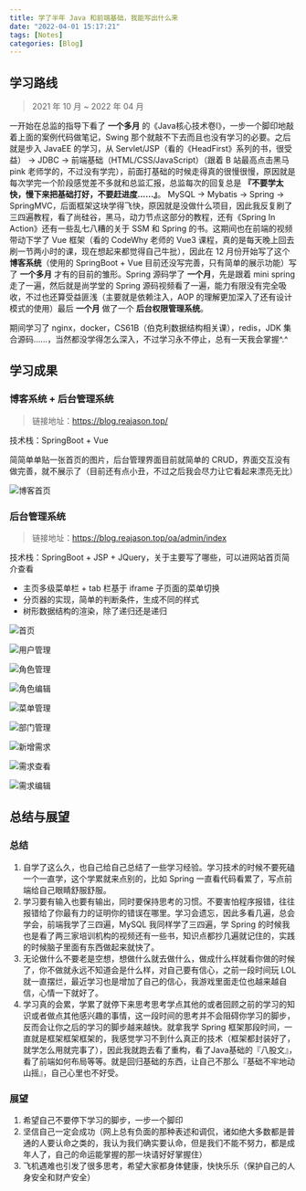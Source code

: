 ```yaml
---
title: 学了半年 Java 和前端基础，我能写出什么来
date: "2022-04-01 15:17:21"
tags: [Notes]
categories: [Blog]
---
```


## 学习路线

> 2021 年 10 月 ~ 2022 年 04 月

一开始在总监的指导下看了 **一个多月** 的《Java核心技术卷Ⅰ》，一步一个脚印地敲着上面的案例代码做笔记，Swing 那个就敲不下去而且也没有学习的必要。之后就是步入 JavaEE 的学习，从 Servlet/JSP（看的《HeadFirst》系列的书，很受益） -> JDBC -> 前端基础（HTML/CSS/JavaScript）（跟着 B 站最高点击黑马 pink 老师学的，不过没有学完），前面打基础的时候走得真的很慢很慢，原因就是每次学完一个阶段感觉差不多就和总监汇报，总监每次的回复总是 **『不要学太快，慢下来把基础打好，不要赶进度......』**。 MySQL -> Mybatis -> Spring -> SpringMVC，后面框架这块学得飞快，原因就是没做什么项目，因此我反复刷了三四遍教程，看了尚硅谷，黑马，动力节点这部分的教程，还有《Spring In Action》还有一些乱七八糟的关于 SSM 和 Spring 的书。这期间也在前端的视频带动下学了 Vue 框架（看的 CodeWhy 老师的 Vue3 课程，真的是每天晚上回去刷一节两小时的课，现在想起来都觉得自己牛批），因此在 12 月份开始写了这个 **博客系统**（使用的 SpringBoot + Vue 目前还没写完善，只有简单的展示功能）写了 **一个多月** 才有的目前的雏形。Spring 源码学了 **一个月**，先是跟着 mini spring 走了一遍，然后就是尚学堂的 Spring 源码视频看了一遍，能力有限没有完全吸收，不过也还算受益匪浅（主要就是依赖注入，AOP 的理解更加深入了还有设计模式的使用）最后 **一个月** 做了一个 **后台权限管理系统**。

期间学习了 nginx，docker，CS61B（伯克利数据结构相关课），redis，JDK 集合源码......，当然都没学得怎么深入，不过学习永不停止，总有一天我会掌握^.^

## 学习成果

### 博客系统 + 后台管理系统

> 链接地址：https://blog.reajason.top/

技术栈：SpringBoot + Vue

简简单单贴一张首页的图片，后台管理界面目前就简单的 CRUD，界面交互没有做完善，就不展示了（目前还有点小丑，不过之后我会尽力让它看起来漂亮无比）

![博客首页](https://cdn.jsdelivr.net/gh/ReaJason/blog_imgs/WhatCouldIDoWhenLearningHalfYearJavaAndHtml/博客首页.png)

### 后台管理系统

> 链接地址：https://blog.reajason.top/oa/admin/index

技术栈：SpringBoot + JSP + JQuery，关于主要写了哪些，可以进网站首页简介查看

- 主页多级菜单栏 + tab 栏基于 iframe 子页面的菜单切换
- 分页器的实现，简单的判断条件，生成不同的样式
- 树形数据结构的渲染，除了递归还是递归

![首页](https://cdn.jsdelivr.net/gh/ReaJason/blog_imgs/WhatCouldIDoWhenLearningHalfYearJavaAndHtml/后台首页.png)



![用户管理](https://cdn.jsdelivr.net/gh/ReaJason/blog_imgs/WhatCouldIDoWhenLearningHalfYearJavaAndHtml/用户管理.png)



![角色管理](https://cdn.jsdelivr.net/gh/ReaJason/blog_imgs/WhatCouldIDoWhenLearningHalfYearJavaAndHtml/角色管理.png)



![角色编辑](https://cdn.jsdelivr.net/gh/ReaJason/blog_imgs/WhatCouldIDoWhenLearningHalfYearJavaAndHtml/角色编辑.png)



![菜单管理](https://cdn.jsdelivr.net/gh/ReaJason/blog_imgs/WhatCouldIDoWhenLearningHalfYearJavaAndHtml/菜单管理.png)



![部门管理](https://cdn.jsdelivr.net/gh/ReaJason/blog_imgs/WhatCouldIDoWhenLearningHalfYearJavaAndHtml/部门管理.png)



![新增需求](https://cdn.jsdelivr.net/gh/ReaJason/blog_imgs/WhatCouldIDoWhenLearningHalfYearJavaAndHtml/新增需求.png)



![需求查看](https://cdn.jsdelivr.net/gh/ReaJason/blog_imgs/WhatCouldIDoWhenLearningHalfYearJavaAndHtml/需求查看.png)



![需求编辑](https://cdn.jsdelivr.net/gh/ReaJason/blog_imgs/WhatCouldIDoWhenLearningHalfYearJavaAndHtml/需求编辑.png)

## 总结与展望

### 总结

1. 自学了这么久，也自己给自己总结了一些学习经验。学习技术的时候不要死磕一个一直学，这个学累就来点别的，比如 Spring 一直看代码看累了，写点前端给自己眼睛舒服舒服。
2. 学习要有输入也要有输出，同时要保持思考的习惯。不要害怕程序报错，往往报错给了你最有力的证明你的错误在哪里。学习会遗忘，因此多看几遍，总会学会，前端我学了三四遍，MySQL 我同样学了三四遍，学 Spring 的时候我也是看了两三家培训机构的视频还有一些书，知识点都抄几遍就记住的，实践的时候脑子里面有东西做起来就快了。
3. 无论做什么不要老是空想，想做什么就去做什么，做成什么样就看你做的时候了，你不做就永远不知道会是什么样，对自己要有信心，之前一段时间玩 LOL 就一直摆烂，最近学习也是增加了自己的信心，我游戏里面走位也越来越自信，心情一下就好了。
4. 学习真的会累，学累了就停下来思考思考学点其他的或者回顾之前的学习的知识或者做点其他感兴趣的事情，这一段时间的思考并不会阻碍你学习的脚步，反而会让你之后的学习的脚步越来越快。就拿我学 Spring 框架那段时间，一直就是框架框架框架的，我感觉学习不到什么真正的技术（框架都封装好了，就学怎么用就完事了），因此我就跑去看了重构，看了Java基础的『八股文』，看了前端如何布局等等。就是回归基础的东西，让自己不那么『基础不牢地动山摇』，自己心里也不好受。

### 展望

1. 希望自己不要停下学习的脚步，一步一个脚印
2. 坚信自己一定会成功（网上总有负面的那种表述和调侃，诸如绝大多数都是普通的人要认命之类的，我认为我们确实要认命，但是我们不能不努力，都是成年人了，自己的命运能掌握的那一块请好好掌握住）
3. 飞机遇难也引发了很多思考，希望大家都身体健康，快快乐乐（保护自己的人身安全和财产安全）

